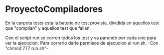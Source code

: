 # ProyectoCompiladores

En la carpeta tests esta la bateria de test provista, dividida en aquellos test que "compilan" y aquellos test que fallan.

Con el script run se corren todos los test y va parando por cada uno para ver la ejecucion. Para correrlo darle permisos de ejecucion al run.sh. -Con "chmod 777 run.sh"-
